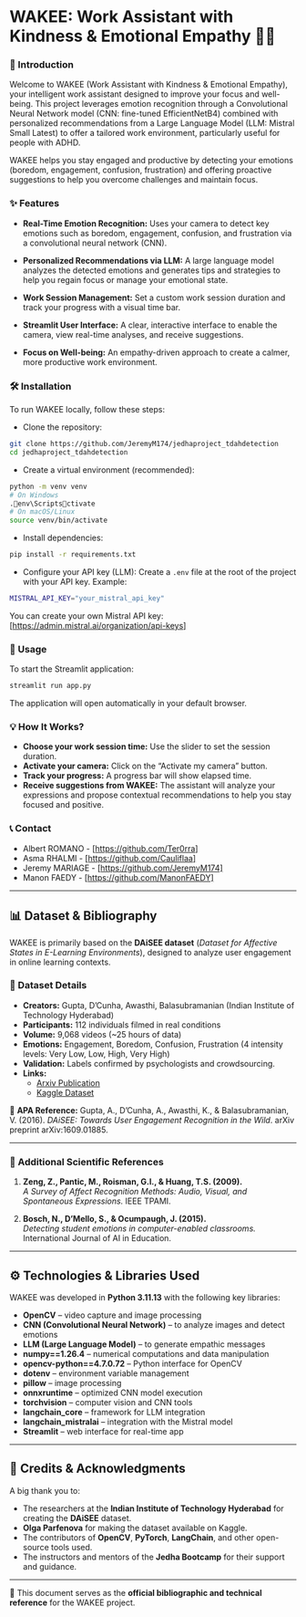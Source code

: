 
# **WAKEE: Work Assistant with Kindness & Emotional Empathy 🧠🤗**

### 🚀 Introduction
Welcome to WAKEE (Work Assistant with Kindness & Emotional Empathy), your intelligent work assistant designed to improve your focus and well-being. This project leverages emotion recognition through a Convolutional Neural Network model (CNN: fine-tuned EfficientNetB4) combined with personalized recommendations from a Large Language Model (LLM: Mistral Small Latest) to offer a tailored work environment, particularly useful for people with ADHD.

WAKEE helps you stay engaged and productive by detecting your emotions (boredom, engagement, confusion, frustration) and offering proactive suggestions to help you overcome challenges and maintain focus.

### ✨ Features
- **Real-Time Emotion Recognition:** Uses your camera to detect key emotions such as boredom, engagement, confusion, and frustration via a convolutional neural network (CNN).

- **Personalized Recommendations via LLM:** A large language model analyzes the detected emotions and generates tips and strategies to help you regain focus or manage your emotional state.

- **Work Session Management:** Set a custom work session duration and track your progress with a visual time bar.

- **Streamlit User Interface:** A clear, interactive interface to enable the camera, view real-time analyses, and receive suggestions.

- **Focus on Well-being:** An empathy-driven approach to create a calmer, more productive work environment.

### 🛠️ Installation
To run WAKEE locally, follow these steps:

- Clone the repository:
```bash
git clone https://github.com/JeremyM174/jedhaproject_tdahdetection
cd jedhaproject_tdahdetection
```

- Create a virtual environment (recommended):
```bash
python -m venv venv
# On Windows
.env\Scriptsctivate
# On macOS/Linux
source venv/bin/activate
```

- Install dependencies:
```bash
pip install -r requirements.txt
```

- Configure your API key (LLM):
Create a `.env` file at the root of the project with your API key.
Example:
```bash
MISTRAL_API_KEY="your_mistral_api_key"
```
You can create your own Mistral API key: [https://admin.mistral.ai/organization/api-keys]

### 🚀 Usage
To start the Streamlit application:
```bash
streamlit run app.py
```

The application will open automatically in your default browser.

### 💡 How It Works?
- **Choose your work session time:** Use the slider to set the session duration.
- **Activate your camera:** Click on the “Activate my camera” button.
- **Track your progress:** A progress bar will show elapsed time.
- **Receive suggestions from WAKEE:** The assistant will analyze your expressions and propose contextual recommendations to help you stay focused and positive.


### 📞 Contact
- Albert ROMANO - [https://github.com/Ter0rra]
- Asma RHALMI - [https://github.com/Cauliflaa]
- Jeremy MARIAGE - [https://github.com/JeremyM174]
- Manon FAEDY - [https://github.com/ManonFAEDY]

---

## 📊 Dataset & Bibliography

WAKEE is primarily based on the **DAiSEE dataset** (*Dataset for Affective States in E-Learning Environments*), designed to analyze user engagement in online learning contexts.

### 🧾 Dataset Details
- **Creators:** Gupta, D’Cunha, Awasthi, Balasubramanian (Indian Institute of Technology Hyderabad)  
- **Participants:** 112 individuals filmed in real conditions  
- **Volume:** 9,068 videos (~25 hours of data)  
- **Emotions:** Engagement, Boredom, Confusion, Frustration (4 intensity levels: Very Low, Low, High, Very High)  
- **Validation:** Labels confirmed by psychologists and crowdsourcing.  
- **Links:**  
  - [Arxiv Publication](https://arxiv.org/abs/1609.01885)  
  - [Kaggle Dataset](https://www.kaggle.com/datasets/olgaparfenova/daisee)  

📖 **APA Reference:** Gupta, A., D’Cunha, A., Awasthi, K., & Balasubramanian, V. (2016). *DAiSEE: Towards User Engagement Recognition in the Wild*. arXiv preprint arXiv:1609.01885.

---

### 🧠 Additional Scientific References
1. **Zeng, Z., Pantic, M., Roisman, G.I., & Huang, T.S. (2009).**  
   *A Survey of Affect Recognition Methods: Audio, Visual, and Spontaneous Expressions.* IEEE TPAMI.

2. **Bosch, N., D’Mello, S., & Ocumpaugh, J. (2015).**  
   *Detecting student emotions in computer-enabled classrooms.* International Journal of AI in Education.


---

## ⚙️ Technologies & Libraries Used

WAKEE was developed in **Python 3.11.13** with the following key libraries:

- **OpenCV** – video capture and image processing
- **CNN (Convolutional Neural Network)** – to analyze images and detect emotions
- **LLM (Large Language Model)** – to generate empathic messages
- **numpy==1.26.4** – numerical computations and data manipulation
- **opencv-python==4.7.0.72** – Python interface for OpenCV
- **dotenv** – environment variable management
- **pillow** – image processing
- **onnxruntime** – optimized CNN model execution
- **torchvision** – computer vision and CNN tools
- **langchain_core** – framework for LLM integration
- **langchain_mistralai** – integration with the Mistral model
- **Streamlit** – web interface for real-time app 

---

## 🙏 Credits & Acknowledgments

A big thank you to:
- The researchers at the **Indian Institute of Technology Hyderabad** for creating the **DAiSEE** dataset.  
- **Olga Parfenova** for making the dataset available on Kaggle.  
- The contributors of **OpenCV**, **PyTorch**, **LangChain**, and other open-source tools used.  
- The instructors and mentors of the **Jedha Bootcamp** for their support and guidance.

---

📌 This document serves as the **official bibliographic and technical reference** for the WAKEE project.
